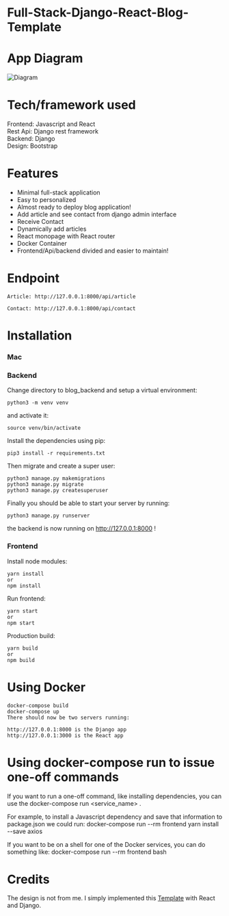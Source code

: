# Full-Stack-Django-React-Blog-Template

<h1>App Diagram</h1>

![Diagram](https://github.com/iButcat/Full-Stack-Django-React-Blog-Template/blob/master/blog-app.png)

<h1>Tech/framework used</h1>

Frontend: Javascript and React <br/>
Rest Api: Django rest framework <br/>
Backend: Django <br/>
Design: Bootstrap <br/>

<h1>Features</h1>

- Minimal full-stack application <br/>
- Easy to personalized <br/>
- Almost ready to deploy blog application! <br/>
- Add article and see contact from django admin interface <br/>
- Receive Contact <br/>
- Dynamically add articles <br/>
- React monopage with React router <br/>
- Docker Container <br/>
- Frontend/Api/backend divided and easier to maintain! <br/>

<h1>Endpoint</h1>

```
Article: http://127.0.0.1:8000/api/article
```

```
Contact: http://127.0.0.1:8000/api/contact
```

<h1>Installation</h1>

<h3>Mac</h3>

<h3>Backend</h3>

Change directory to blog_backend and setup a virtual environment:

```
python3 -m venv venv 
```

and activate it:

```
source venv/bin/activate
```

Install the dependencies using pip:

```
pip3 install -r requirements.txt
```

Then migrate and create a super user: 

```
python3 manage.py makemigrations 
python3 manage.py migrate
python3 manage.py createsuperuser
```

Finally you should be able to start your server by running:

```
python3 manage.py runserver
```

the backend is now running on http://127.0.0.1:8000 ! 

<h3>Frontend</h3>

Install node modules:
```
yarn install 
or
npm install
```

Run frontend:
```
yarn start
or
npm start
```

Production build: 

```
yarn build
or
npm build
```

<h1>Using Docker</h1>

    docker-compose build
    docker-compose up
    There should now be two servers running:

    http://127.0.0.1:8000 is the Django app
    http://127.0.0.1:3000 is the React app
  
<h1>Using docker-compose run to issue one-off commands</h1>

If you want to run a one-off command, like installing dependencies, you can use the docker-compose run <service_name> <cmd>.

For example, to install a Javascript dependency and save that information to package.json we could run: docker-compose run --rm frontend yarn install --save axios

If you want to be on a shell for one of the Docker services, you can do something like: docker-compose run --rm frontend bash

<h1>Credits</h1>

The design is not from me. I simply implemented this <a href="https://github.com/StartBootstrap/startbootstrap-clean-blog">Template</a> with React and Django.

 


